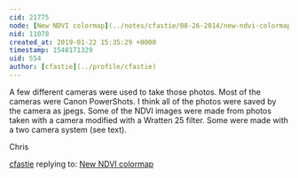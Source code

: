 ```yaml
---
cid: 21775
node: [New NDVI colormap](../notes/cfastie/08-26-2014/new-ndvi-colormap)
nid: 11078
created_at: 2019-01-22 15:35:29 +0000
timestamp: 1548171329
uid: 554
author: [cfastie](../profile/cfastie)
---
```


A few different cameras were used to take those photos. Most of the cameras were Canon PowerShots. I think all of the photos were saved by the camera as jpegs. Some of the NDVI images were made from photos taken with a camera modified with a Wratten 25 filter. Some were made with a two camera system (see text).

Chris

[cfastie](../profile/cfastie) replying to: [New NDVI colormap](../notes/cfastie/08-26-2014/new-ndvi-colormap)

